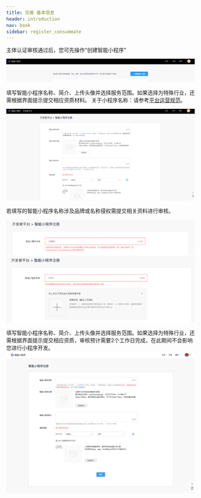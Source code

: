 ```yaml
---
title: 完善 基本信息
header: introduction
nav: book
sidebar: register_consummate
---
```


主体认证审核通过后，您可先操作“创建智能小程序”

![图片](../../img/introduction/register/3.png)



填写智能小程序名称、简介、上传头像并选择服务范围。如果选择为特殊行业，还需根据界面提示提交相应资质材料。
关于小程序名称：请参考<a href="http://smartprogram.baidu.com/docs/operations/specification/">平台运营规范</a>。


![图片](../../img/introduction/register/4.png)

若填写的智能小程序名称涉及品牌或名称侵权需提交相关资料进行审核。

![图片](../../img/introduction/register/5.png)
![图片](../../img/introduction/register/6.png)




填写智能小程序名称、简介、上传头像并选择服务范围。如果选择为特殊行业，还需根据界面提示提交相应资质，审核预计需要2个工作日完成，在此期间不会影响您进行小程序开发。
![图片](../../img/introduction/register/p16.png)



